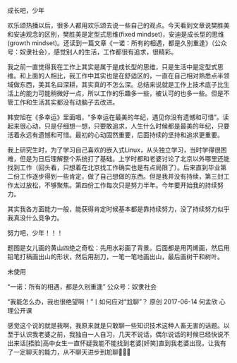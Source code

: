成长吧，少年

欢乐颂热播以后，很多人都用欢乐颂去说一些自己的观点。今天看到文章说樊胜美和安迪观念的区别，樊胜美是定型式思维(fixed mindset)，安迪是成长型的思维(growth mindset)。还读到一篇文章《一诺：所有的相遇，都是久别重逢》（公众号：奴隶社会），感觉别人的生活，工作都很有追求，很精彩。

我之前一直觉得我在工作上其实是属于是成长型的思维，只是生活中是定型式思维。和上面的人相比，我工作中其实也是在舒适区的，一直在自己相对熟悉点半领域做东西，美其名曰深耕，其实真的不怎么深。总结来说就是工作上技术底子比生活上的能力可能稍微好一点，所以工作的乐趣多一些，被认可的也多一些。但是不管工作和生活其实都没有动脑子去改进。

韩安旭在《多幸运》里面唱，“多幸运在最美的年纪，遇见你没有遗憾和可惜”。读起来很心动，只是仔细想一想，只要敢追求，人生什么时候都是最美的年纪，只要活着永远有遗憾和可惜。最初的心动固然重要，后面持续的坚持和追求更重要。

我上研究生时，为了学习自己喜欢的嵌入式Linux，从头独立学习，当时学得很困难，但是为日后理解整个系统打了基础。上学时都和老婆讨论了北京以外哪里还能找到工作（回头看，只想着在北京找工作确实也是有点局限了）。后来直到毕业第二份工作逐步得到一些肯定，做了自己想做的东西。但是我并没有持续，第三封工作太过放松，不够聚焦。第四份工作每次只是努力半年。今年要开始我的持续努力。

其实我各方面能力一般，能获得肯定时候基本都是靠持续努力，没了持续努力似乎我真没什么竞争力。

努力吧，少年！！！

题图是女儿画的黄山四绝之奇松：先用水彩画了背景。后面都是用丙烯画，然后用铅笔打稿画出山的形状，然后用刮刀，一笔一笔地画出山，最后画树干和树叶。

未使用

“一诺：所有的相遇，都是久别重逢” 公众号：奴隶社会

“我能怎么办，我也很绝望啊！”丨如何应对“尬聊”？
原创 2017-06-14 何孟欣 心理公开课

感觉这个说的就是我啊，我原来就是只敢聊一些知识技术这种人畜无害的话题。以至于认识我老婆之前，我独自一人自习，几天不说话，偶尔说话的时候已经快说不出来话[捂脸]高中女生一直怀疑我能不能找到老婆[奸笑]直到我老婆出现，让我有了一定聊天的能力，从不聊天进步到尬聊

